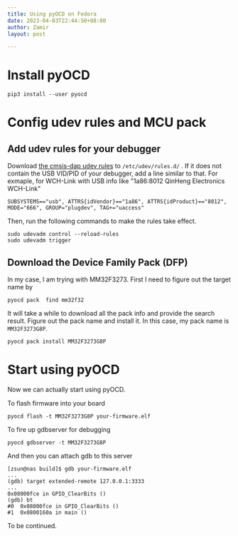 ```yaml
---
title: Using pyOCD on Fedora
date: 2023-04-03T22:44:50+08:00
author: Zamir
layout: post

---
```


# Install pyOCD

```
pip3 install --user pyocd
```

# Config udev rules and MCU pack
## Add udev rules for your debugger

Download [the cmsis-dap udev rules](https://github.com/pyocd/pyOCD/blob/main/udev/50-cmsis-dap.rules) to `/etc/udev/rules.d/` . If it does not contain the USB VID/PID of your debugger, add a line similar to that. For exmaple, for WCH-Link with USB info like "1a86:8012 QinHeng Electronics WCH-Link"

```
SUBSYSTEMS=="usb", ATTRS{idVendor}=="1a86", ATTRS{idProduct}=="8012", MODE="666", GROUP="plugdev", TAG+="uaccess"
```

Then, run the following commands to make the rules take effect.

```
sudo udevadm control --reload-rules 
sudo udevadm trigger
```
## Download the Device Family Pack (DFP)
In my case, I am trying with MM32F3273. First I need to figure out the target name by

```
pyocd pack  find mm32f32
```
It will take a while to download all the pack info and provide the search result. Figure out the pack name and install it. In this case, my pack name is `MM32F3273G8P`.
```
pyocd pack install MM32F3273G8P
```

# Start using pyOCD

Now we can actually start using pyOCD.

To flash firmware into your board

```
pyocd flash -t MM32F3273G8P your-firmware.elf
```

To fire up gdbserver for debugging

```
pyocd gdbserver -t MM32F3273G8P
```

And then you can attach gdb to this server

```
[zsun@nas build]$ gdb your-firmware.elf 
...
(gdb) target extended-remote 127.0.0.1:3333
...
0x08000fce in GPIO_ClearBits ()
(gdb) bt
#0  0x08000fce in GPIO_ClearBits ()
#1  0x0800160a in main ()
```

To be continued.

